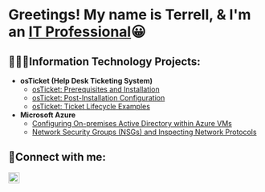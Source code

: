 <h1>Greetings! My name is Terrell, & I'm an <a href="https://www.linkedin.com/in/terrell-b-300948148/">IT Professional</a>😀</h1>

<h2>👨🏾‍💻Information Technology Projects:</h2>

- <b>osTicket (Help Desk Ticketing System)</b>
  - [osTicket: Prerequisites and Installation](https://github.com/Terrellbo06/osticket-prereqs)
  - [osTicket: Post-Installation Configuration](https://github.com/Terrellbo06/osTicket-Post-install)
  - [osTicket: Ticket Lifecycle Examples](https://github.com/Terrellbo06/osTicket-Ticket-Lifestyle)
- <b>Microsoft Azure</b>
  - [Configuring On-premises Active Directory within Azure VMs](https://github.com/Terrellbo06/Azure-Config-AD)
  - [Network Security Groups (NSGs) and Inspecting Network Protocols](https://github.com/Terrellbo06/azure-network-protocols)
 
<h2>🤳Connect with me:</h2>


[<img align="left" alt="Josh | LinkedIn" width="22px" src="https://cdn.jsdelivr.net/npm/simple-icons@v3/icons/linkedin.svg" />][linkedin]





[linkedin]: https://www.linkedin.com/in/terrell-b-300948148

